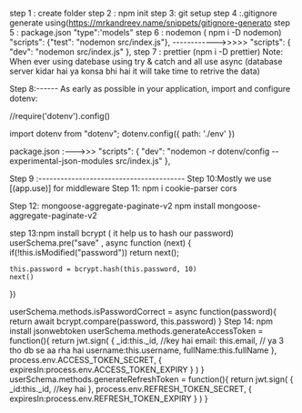 step 1 : create folder
step 2 : npm init
step 3: git setup
step 4 :.gitignore generate using(https://mrkandreev.name/snippets/gitignore-generato
step 5 : package.json
"type":'models"
step 6 : nodemon ( npm i -D nodemon)
"scripts": {"test": "nodemon src/index.js"}, ------------>>>>> "scripts": { "dev": "nodemon src/index.js" },
step 7 : prettier (npm i -D prettier)
Note: When ever using datebase using try & catch and all use async (database server kidar hai ya konsa bhi hai it will take time to retrive the data)

Step 8:------
As early as possible in your application, import and configure dotenv:

//require('dotenv').config()

import dotenv from "dotenv";
dotenv.config({
path: './env'
})

package.json :--->>> "scripts": {
"dev": "nodemon -r dotenv/config --experimental-json-modules src/index.js"
},

Step 9 :----------------------------------------
Step 10:Mostly we use [(app.use)] for middleware
Step 11: npm i cookie-parser cors

Step 12: mongoose-aggregate-paginate-v2
npm install mongoose-aggregate-paginate-v2

step 13:npm install bcrypt ( it help us to hash our password)
userSchema.pre("save" , async function (next) {
if(!this.isModified("password")) return next();

    this.password = bcrypt.hash(this.password, 10)
    next()

})

userSchema.methods.isPasswordCorrect = async function(password){
return await bcrypt.compare(password, this.password)
}
Step 14: npm install jsonwebtoken
userSchema.methods.generateAccessToken = function(){
return jwt.sign(
{
\_id:this.\_id, //key hai
email: this.email, // ya 3 tho db se aa rha hai
username:this.username,
fullName:this.fullName
},
process.env.ACCESS_TOKEN_SECRET,
{
expiresIn:process.env.ACCESS_TOKEN_EXPIRY
}
)
}
userSchema.methods.generateRefreshToken = function(){
return jwt.sign(
{
\_id:this.\_id, //key hai
},
process.env.REFRESH_TOKEN_SECRET,
{
expiresIn:process.env.REFRESH_TOKEN_EXPIRY
}
)
}
